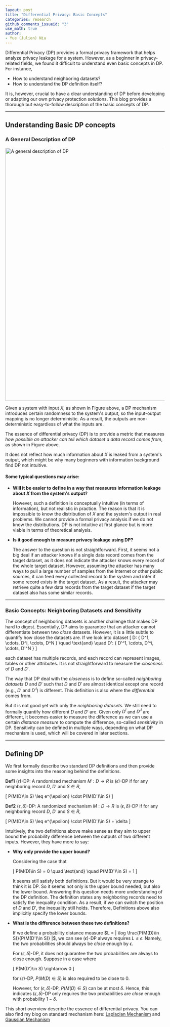 ```yaml
---
layout: post
title: "Differential Privacy: Basic Concepts"
categories: research
github_comments_issueid: "3"
use_math: true
author:
- Yue (Julien) Niu
---
```


Differential Privacy (DP) provides a formal privacy framework that 
helps analyze privacy leakage for a system.
However, as a beginner in privacy-related fields, we found it difficult to understand 
even basic concepts in DP. 
For instance, 

- How to understand neighboring datasets?
- How to understand the DP definition itself?

It is, however, crucial to have a clear understanding of DP 
before developing or adapting our own privacy protection solutions.
This blog provides a thorough but easy-to-follow description of the basic concepts of DP.

---

## Understanding Basic DP concepts

### A General Description of DP

<img src="https://yuehniu.github.io/homepage//assets/fig/dp/dp_overview.png" alt="A general description of DP" width="800"/>


Given a system with input $X$, as shown in Figure above, a DP mechanism introduces 
certain randomness to the system's output, so the input-output mapping is no longer 
deterministic. As a result, the outputs are non-deterministic regardless of what the inputs are.

The essence of differential privacy (DP) is to provide a metric that measures 
*how possible an attacker can tell which dataset a data record comes from*, 
as shown in Figure above.

It does not reflect how much information about $X$ is leaked from a system's output, 
which might be why many beginners with information background find DP not intuitive. 

#### Some typical questions may arise: 

- **Will it be easier to define in a way that measures information leakage about $X$ 
from the system's output?**

    However, such a definition is conceptually intuitive (in terms of information), 
    but not realistic in practice. 
    The reason is that it is impossible to know the distribution of $X$ and 
    the system's output in real problems. We cannot provide a formal privacy analysis 
    if we do not know the distributions.
    DP is not intuitive at first glance but is more viable in terms of theoretical analysis.

- **Is it good enough to measure privacy leakage using DP?**

    The answer to the question is not straightforward. 
    First, it seems not a big deal if an attacker knows if a single data record comes from 
    the target dataset, as it does not indicate the attacker knows every record of 
    the whole target dataset.
    However, assuming the attacker has many ways to pull a large number of samples 
    from the Internet or other public sources, 
    it can feed every collected record to the system and infer 
    if some record exists in the target dataset.
    As a result, the attacker may retrieve quite a few data records from the target dataset 
    if the target dataset also has some similar records.

---

### Basic Concepts: Neighboring Datasets and Sensitivity

The concept of neighboring datasets is another challenge that makes DP hard to digest. 
Essentially, DP aims to guarantee that an attacker cannot differentiate between two *close* datasets. 
However, it is a little subtle to quantify how close the datasets are.
If we look into dataset 
\[ D: { D^1, \cdots, D^i, \cdots, D^N } \quad \text{and} \quad D': { D'^1, \cdots, D'^i, \cdots, D'^N } \]

each dataset has multiple records, and each record can represent images, tables or other attributes.
It is not straightforward to measure the *closeness* of $D$ and $D'$.

The way that DP deal with the *closeness* is to define so-called *neighboring datasets* 
$D$ and $D'$ such that $D$ and $D'$ are almost identical except one record 
(e.g., $D^i$ and $D'^i$) is different.
This definition is also where the *differential* comes from.

But it is not good yet with only the *neighboring datasets*. 
We still need to formally quantify how different $D$ and $D'$ are.
Given only $D^i$ and $D'^i$ are different, it becomes easier to measure the difference 
as we can use a certain *distance measure* to compute the difference, so-called *sensitivity* in DP.
Sensitivity can be defined in multiple ways, depending on what DP mechanism is used, 
which will be covered in later sections.

---

## Defining DP

We first formally describe two standard DP definitions and 
then provide some insights into the reasoning behind the definitions.

**Def1** $(\epsilon)$-DP: A randomized mechanism $M: D \rightarrow R$ is $(\epsilon)$-DP if 
for any neighboring record $D$, $D'$ and $S\in R$,

\[ P(M(D)\in S) \leq e^{\epsilon} \cdot P(M(D')\in S) \]

**Def2** $(\epsilon,\delta)$-DP: A randomized mechanism $M: D \rightarrow R$ is $(\epsilon,\delta)$-DP 
if for any neighboring record $D$, $D'$ and $S\in R$,
 
\[ P(M(D)\in S) \leq e^{\epsilon} \cdot P(M(D')\in S) + \delta \]

Intuitively, the two definitions above make sense as they aim to upper bound 
the probability difference between the outputs of two different inputs.
However, they have more to say:

- **Why only provide the upper bound?**

    Considering the case that

    \[ P(M(D)\in S) = 0 \quad \text{and} \quad P(M(D')\in S) = 1 \]

    It seems still satisfy both definitions. But it would be very strange to think it is DP.
    So it seems not only is the upper bound needed, but also the lower bound.
    Answering this question needs more understanding of the DP definition. 
    The definition states any neighboring records need to satisfy the inequality condition.
    As a result, if we can switch the position of $D$ and $D'$, the inequality still holds. 
    Therefore, Definitions above also implicitly specify the lower bounds.

- **What is the difference between these two definitions?**

    If we define a probability distance measure 
    $L = | \log \frac{P(M(D)\in S)}{P(M(D')\in S)}  |$, 
    we can see $(\epsilon)$-DP always requires $L\leq \epsilon$. 
    Namely, the two probabilities should always be *close* enough by $\epsilon$.

    For $(\epsilon, \delta)$-DP, it does not guarantee the two probabilities 
    are always to close enough.
    Suppose in a case where

    \[ P(M(D')\in S) \rightarrow 0 \] 
    
    for $(\epsilon)$-DP, $P(M(D)\in S)$ is also required to be close to 0. 
    
    However, for $(\epsilon, \delta)$-DP, $P(M(D)\in S)$ can be at most $\delta$.
    Hence, this indicates $(\epsilon, \delta)$-DP only requires 
    the two probabilities are *close* enough with probability $1-\delta$.

This short overview describe the essence of differential privacy. You can also find my blog on standard mechanism here:
[Laplacian Mechanism](https://yuehniu.github.io/homepage/research/2023/08/10/Laplacian.html) and
[Gaussian Mechanism](https://yuehniu.github.io/homepage/research/2023/08/10/Gaussian.html)